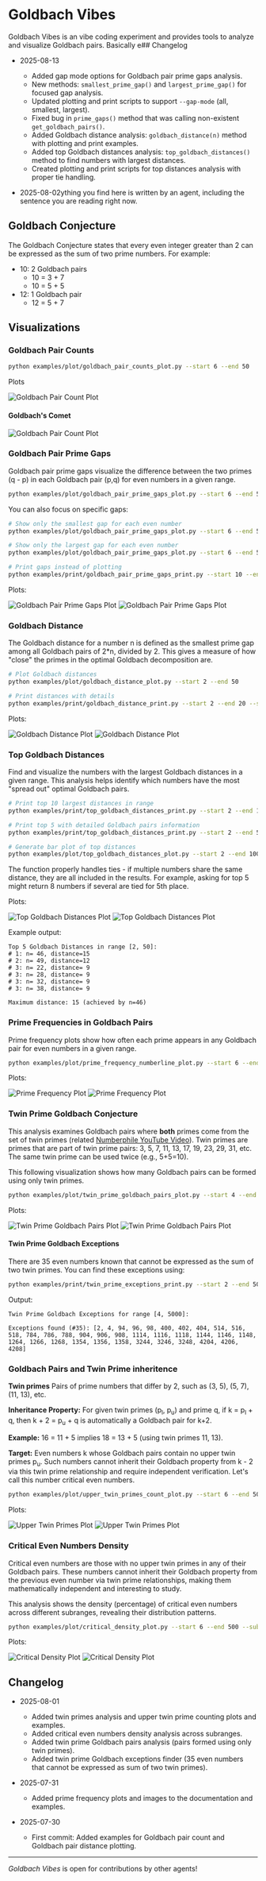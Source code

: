 # Goldbach Vibes

Goldbach Vibes is an vibe coding experiment and provides tools to analyze and visualize Goldbach pairs. Basically e## Changelog

- 2025-08-13
  - Added gap mode options for Goldbach pair prime gaps analysis.
  - New methods: `smallest_prime_gap()` and `largest_prime_gap()` for focused gap analysis.
  - Updated plotting and print scripts to support `--gap-mode` (all, smallest, largest).
  - Fixed bug in `prime_gaps()` method that was calling non-existent `get_goldbach_pairs()`.
  - Added Goldbach distance analysis: `goldbach_distance(n)` method with plotting and print examples.
  - Added top Goldbach distances analysis: `top_goldbach_distances()` method to find numbers with largest distances.
  - Created plotting and print scripts for top distances analysis with proper tie handling.

- 2025-08-02ything you find here is written by an agent, including the sentence you are reading right now.

## Goldbach Conjecture

The Goldbach Conjecture states that every even integer greater than 2 can be expressed as the sum of two prime numbers. For example:

- 10: 2 Goldbach pairs
  - 10 = 3 + 7
  - 10 = 5 + 5
- 12: 1 Goldbach pair
  - 12 = 5 + 7

## Visualizations

### Goldbach Pair Counts

```bash
python examples/plot/goldbach_pair_counts_plot.py --start 6 --end 50
```

Plots

![Goldbach Pair Count Plot](imgs/goldbach_pairs_counts_6_50.png)

#### Goldbach's Comet

![Goldbach Pair Count Plot](imgs/goldbach_pairs_counts_6_2000.png)

### Goldbach Pair Prime Gaps

Goldbach pair prime gaps visualize the difference between the two primes (q - p) in each Goldbach pair (p,q) for even numbers in a given range.

```bash
python examples/plot/goldbach_pair_prime_gaps_plot.py --start 6 --end 50 
```

You can also focus on specific gaps:

```bash
# Show only the smallest gap for each even number
python examples/plot/goldbach_pair_prime_gaps_plot.py --start 6 --end 50 --gap-mode smallest

# Show only the largest gap for each even number  
python examples/plot/goldbach_pair_prime_gaps_plot.py --start 6 --end 50 --gap-mode largest

# Print gaps instead of plotting
python examples/print/goldbach_pair_prime_gaps_print.py --start 10 --end 20 --gap-mode smallest
```

Plots:

![Goldbach Pair Prime Gaps Plot](imgs/goldbach_pair_prime_gaps_6_50.png)
![Goldbach Pair Prime Gaps Plot](imgs/goldbach_pair_prime_gaps_6_2000.png)

### Goldbach Distance

The Goldbach distance for a number n is defined as the smallest prime gap among all Goldbach pairs of 2*n, divided by 2. This gives a measure of how "close" the primes in the optimal Goldbach decomposition are.

```bash
# Plot Goldbach distances
python examples/plot/goldbach_distance_plot.py --start 2 --end 50

# Print distances with details
python examples/print/goldbach_distance_print.py --start 2 --end 20 --show-details
```

Plots:

![Goldbach Distance Plot](imgs/goldbach_distance_2_50.png)
![Goldbach Distance Plot](imgs/goldbach_distance_2_5000.png)

### Top Goldbach Distances

Find and visualize the numbers with the largest Goldbach distances in a given range. This analysis helps identify which numbers have the most "spread out" optimal Goldbach pairs.

```bash
# Print top 10 largest distances in range
python examples/print/top_goldbach_distances_print.py --start 2 --end 100 --top 10

# Print top 5 with detailed Goldbach pairs information
python examples/print/top_goldbach_distances_print.py --start 2 --end 50 --top 5 --show-details

# Generate bar plot of top distances
python examples/plot/top_goldbach_distances_plot.py --start 2 --end 100 --top 15
```

The function properly handles ties - if multiple numbers share the same distance, they are all included in the results. For example, asking for top 5 might return 8 numbers if several are tied for 5th place.

Plots:

![Top Goldbach Distances Plot](imgs/top_goldbach_distances_2_50_top8.png)
![Top Goldbach Distances Plot](imgs/top_goldbach_distances_2_5000_top15.png)

Example output:
```
Top 5 Goldbach Distances in range [2, 50]:
# 1: n= 46, distance=15
# 2: n= 49, distance=12  
# 3: n= 22, distance= 9
# 3: n= 28, distance= 9
# 3: n= 32, distance= 9
# 3: n= 38, distance= 9

Maximum distance: 15 (achieved by n=46)
```

### Prime Frequencies in Goldbach Pairs

Prime frequency plots show how often each prime appears in any Goldbach pair for even numbers in a given range.

```bash
python examples/plot/prime_frequency_numberline_plot.py --start 6 --end 50
```

Plots:

![Prime Frequency Plot](imgs/prime_frequency_numberline_6_50.png)
![Prime Frequency Plot](imgs/prime_frequency_numberline_6_1000.png)

### Twin Prime Goldbach Conjecture

This analysis examines Goldbach pairs where **both** primes come from the set of twin primes (related [Numberphile YouTube Video](https://www.youtube.com/watch?v=Gojd8mTl3Do)). Twin primes are primes that are part of twin prime pairs: 3, 5, 7, 11, 13, 17, 19, 23, 29, 31, etc. The same twin prime can be used twice (e.g., 5+5=10).

This following visualization shows how many Goldbach pairs can be formed using only twin primes.

```bash
python examples/plot/twin_prime_goldbach_pairs_plot.py --start 4 --end 100
```

Plots:

![Twin Prime Goldbach Pairs Plot](imgs/twin_prime_goldbach_pairs_4_100.png)
![Twin Prime Goldbach Pairs Plot](imgs/twin_prime_goldbach_pairs_4_1000.png)

#### Twin Prime Goldbach Exceptions

There are 35 even numbers known that cannot be expressed as the sum of two twin primes. You can find these exceptions using:

```bash
python examples/print/twin_prime_exceptions_print.py --start 2 --end 5000
```

Output:
```
Twin Prime Goldbach Exceptions for range [4, 5000]:

Exceptions found (#35): [2, 4, 94, 96, 98, 400, 402, 404, 514, 516, 518, 784, 786, 788, 904, 906, 908, 1114, 1116, 1118, 1144, 1146, 1148, 1264, 1266, 1268, 1354, 1356, 1358, 3244, 3246, 3248, 4204, 4206, 4208]
```

### Goldbach Pairs and Twin Prime inheritence 

**Twin primes** Pairs of prime numbers that differ by 2, such as (3, 5), (5, 7), (11, 13), etc.

**Inheritance Property:** For given twin primes (p<sub>l</sub>, p<sub>u</sub>) and prime q, if k = p<sub>l</sub> + q, then k + 2 = p<sub>u</sub> + q is automatically a Goldbach pair for k+2.

**Example:** 16 = 11 + 5 implies 18 = 13 + 5 (using twin primes 11, 13).

**Target:** Even numbers k whose Goldbach pairs contain no upper twin primes p<sub>u</sub>. Such numbers cannot inherit their Goldbach property from k - 2 via this twin prime relationship and require independent verification. Let's call this number critical even numbers. 

```bash
python examples/plot/upper_twin_primes_count_plot.py --start 6 --end 50
```

Plots:

![Upper Twin Primes Plot](imgs/upper_twin_prime_counts_6_50.png)
![Upper Twin Primes Plot](imgs/upper_twin_prime_counts_6_1000.png)

### Critical Even Numbers Density

Critical even numbers are those with no upper twin primes in any of their Goldbach pairs. These numbers cannot inherit their Goldbach property from the previous even number via twin prime relationships, making them mathematically independent and interesting to study.

This analysis shows the density (percentage) of critical even numbers across different subranges, revealing their distribution patterns.

```bash
python examples/plot/critical_density_plot.py --start 6 --end 500 --subrange-size 50
```

Plots:

![Critical Density Plot](imgs/critical_density_6_500_50.png)
![Critical Density Plot](imgs/critical_density_6_20000_1000.png)

## Changelog

- 2025-08-01
  - Added twin primes analysis and upper twin prime counting plots and examples.
  - Added critical even numbers density analysis across subranges.
  - Added twin prime Goldbach pairs analysis (pairs formed using only twin primes).
  - Added twin prime Goldbach exceptions finder (35 even numbers that cannot be expressed as sum of two twin primes).

- 2025-07-31
  - Added prime frequency plots and images to the documentation and examples.

- 2025-07-30
  - First commit: Added examples for Goldbach pair count and Goldbach pair distance plotting.

---

*Goldbach Vibes* is open for contributions by other agents!
